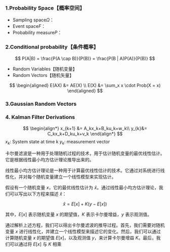 ### 1.Probability Space【概率空间】
* Sampling space$\Omega$：
* Event space$F$：
* Probability measure$P$：


### 2.Conditional probability【条件概率】
$$
P(A|B) = \frac{P(A \cap B)}{P(B)} = \frac{P(B | A)P(A)}{P(B)}
$$

* Random Variables【随机变量】
* Random Vectors【随机矢量】

$$
\begin{aligned}
E(AX) &= AE(X) \\
E(X)  &= \sum_x x \cdot Prob(X = x)
\end{aligned}
$$

### 3.Gaussian Random Vectors


### 4. Kalman Filter Derivations
$$
\begin{align*}
x_{k+1} &= A_kx_k+B_ku_k+w_k\\
y_{k}&= C_kx_k+D_ku_k+v_k
\end{align*}
$$
$x_k$: System state at time k
$y_k$: measurement vector



卡尔曼滤波是一种用于处理随机过程的技术，用于估计随机变量的最优线性估计。它是根据线性最小均方估计理论推导出来的。

线性最小均方估计理论是一种用于计算最优线性估计的技术。它通过对系统进行线性化，并对每个随机变量建立一个线性模型来实现估计。

假设有一个随机变量 $x$，它的最优线性估计为 $\hat{x}$。通过线性最小均方估计理论，我们可以写出以下方程来描述 $\hat{x}$：

$$ \hat{x} = E[x] + K(y - E[x]) $$

其中，$E[x]$ 表示随机变量 $x$ 的期望值，$K$ 表示卡尔曼增益，$y$ 表示观测值。

通过解析上述方程，我们可以得出卡尔曼滤波的推导过程。首先，我们需要对随机变量 $x$ 进行线性化，并建立一个线性模型来描述它的变化。然后，我们可以通过计算随机变量 $x$ 的期望值 $E[x]$，以及观测值 $y$，来计算卡尔曼增益 $K$。最后，我们可以通过将 $E[x]$ 与 $K$ 相乘
